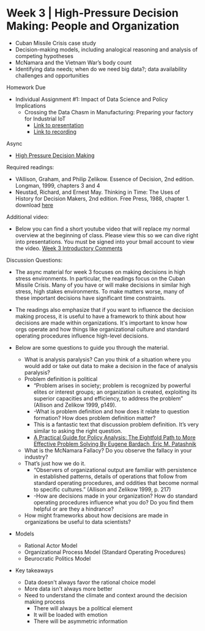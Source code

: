 # Week 3 | High-Pressure Decision Making: People and Organization
  * Cuban Missile Crisis case study
  * Decision-making models, including analogical reasoning and analysis of competing hypotheses
  * McNamara and the Vietnam War’s body count
  * Identifying data needs; when do we need big data?; data availability challenges and opportunities

Homework Due
* Individual Assignment #1: Impact of Data Science and Policy Implications
  * Crossing the Data Chasm in Manufacturing: Preparing your factory for Industrial IoT
    * [Link to presentation](https://docs.google.com/presentation/d/12uWf-maq3ku26PujEQQWcgzoikdVT7avPq_4u0mKyog/edit?usp=sharing)
    * [Link to recording](https://drive.google.com/open?id=1hXQk8eEgb69gKpzdJHgX0x6dOZbaWI2W)

Async
* [High Pressure Decision Making](https://learn.datascience.berkeley.edu/ap/courses/266/sections/63f6d138-9c2e-4d9e-b9b1-4d2e70788eaf/coursework/courseModule/935a388b-b3b4-4fde-82d4-3f70dd49662f)

Required readings:

* VAllison, Graham, and Philip Zelikow. Essence of Decision, 2nd edition. Longman, 1999, chapters 3 and 4
* Neustad, Richard, and Ernest May. Thinking in Time: The Uses of History for Decision Makers, 2nd edition. Free Press, 1988, chapter 1. download [here](./Thinking_in_Time_The_Uses_of_History_for_Decision_Makers_2nd_edition.pdf)

Additional video:
* Below you can find a short youtube video that will replace my normal overview at the beginning of class. Please view this so we can dive right into presentations. You must be signed into your bmail account to view the video. [Week 3 Introductory Comments](https://www.youtube.com/watch?v=K2IgYGcq34E&feature=youtu.be)


Discussion Questions:
* The async material for week 3 focuses on making decisions in high stress environments. In particular, the readings focus on the Cuban Missile Crisis. Many of you have or will make decisions in similar high stress, high stakes environments. To make matters worse, many of these important decisions have significant time constraints.
* The readings also emphasize that if you want to influence the decision making process, it is useful to have a framework to think about how decisions are made within organizations. It's important to know how orgs operate and how things like organizational culture and standard operating procedures influence high-level decisions.
* Below are some questions to guide you through the material.
  * What is analysis paralysis? Can you think of a situation where you would add or take out data to make a decision in the face of analysis paralysis?
  * Problem definition is political
    * “Problem arises in society; problem is recognized by powerful elites or interest groups; an organization is created, exploiting its superior capacities and efficiency, to address the problem” (Allison and Zelikow 1999, p149).
    * -What is problem definition and how does it relate to question formation? How does problem definition matter?
	* This is a fantastic text that discussion problem definition. It’s very similar to asking the right question.
	* [A Practical Guide for Policy Analysis: The Eightfold Path to More Effective Problem Solving By Eugene Bardach, Eric M. Patashnik](./A_Practical_Guide_for_Policy_Analysis-_Bardoch_E.pdf)
  * What is the McNamara Fallacy? Do you observe the fallacy in your industry? 
  * That’s just how we do it.
    * “Observers of organizational output are familiar with persistence in established patterns, details of operations that follow from standard operating procedures, and oddities that become normal to specific cultures.” (Allison and Zelikow 1999, p. 217)
	* -How are decisions made in your organization? How do standard operating procedures influence what you do? Do you find them helpful or are they a hindrance?
  * How might frameworks about how decisions are made in organizations be useful to data scientists?
  
* Models
  * Rational Actor Model
  * Organizational Process Model (Standard Operating Procedures)
  * Beurocratic Politics Model
  
* Key takeaways
  * Data doesn't always favor the rational choice model
  * More data isn't always more better
  * Need to understand the climate and context around the decision making process
    * There will always be a political element
    * It will be loaded with emotion
    * There will be asymmetric information
